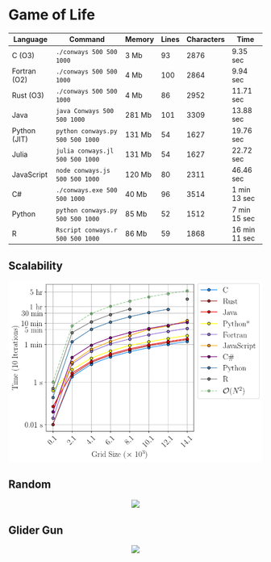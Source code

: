 # Game of Life

| Language    | Command                            | Memory   | Lines | Characters | Time         |
| ----------- | -----------------------------------| -------- | ----- | ---------- | ------------ |
| C (O3)      | `./conways 500 500 1000`           | 3 Mb     |  93   |   2876     | 9.35 sec     |
| Fortran (O2)| `./conways 500 500 1000`           | 4 Mb     | 100   |   2864     | 9.94 sec     |
| Rust (O3)   | `./conways 500 500 1000`           | 4 Mb     |  86   |   2952     | 11.71 sec    |
| Java        | `java Conways 500 500 1000`        | 281 Mb   | 101   |   3309     | 13.88 sec    |
| Python (JIT)| `python conways.py 500 500 1000`   | 131 Mb   |  54   |   1627     | 19.76 sec    |
| Julia       | `julia conways.jl 500 500 1000`    | 131 Mb   |  54   |   1627     | 22.72 sec    |
| JavaScript  | `node conways.js 500 500 1000`     | 120 Mb   |  80   |   2311     | 46.46 sec    |
| C#          | `./conways.exe 500 500 1000`       | 40 Mb    |  96   |   3514     | 1 min 13 sec |
| Python      | `python conways.py 500 500 1000`   | 85 Mb    |  52   |   1512     | 7 min 15 sec |
| R           | `Rscript conways.r 500 500 1000`   | 86 Mb    |  59   |   1868     | 16 min 11 sec|

## Scalability

<p align="center">
  <img width="700" src="images/programs.png">
</p>

## Random

<p align="center">
  <img width="1000" src="images/random.gif">
</p>

## Glider Gun

<p align="center">
  <img width="1000" src="images/glider_gun.gif">
</p>
